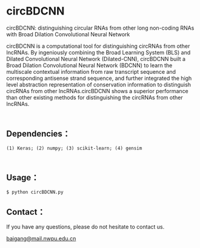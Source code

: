 # circBDCNN
circBDCNN: distinguishing circular RNAs from other long non-coding RNAs with Broad Dilation Convolutional Neural Network

circBDCNN is a computational tool for distinguishing circRNAs from other lncRNAs. By ingeniously combining the Broad Learning System (BLS) and Dilated Convolutional Neural Network (Dilated-CNN), circBDCNN built a Broad Dilation Convolutional Neural Network (BDCNN) to learn the multiscale contextual information from raw transcript sequence and corresponding antisense strand sequence, and further integrated the high level abstraction representation of conservation information to distinguish circRNAs from other lncRNAs.circBDCNN shows a superior performance than other existing methods for distinguishing the circRNAs from other lncRNAs.

<br>Dependencies：
-----
    (1) Keras; (2) numpy; (3) scikit-learn; (4) gensim
    
<br>Usage：
-----
    $ python circBDCNN.py

## Contact：
If you have any questions, please do not hesitate to contact us.

baigang@mail.nwpu.edu.cn

